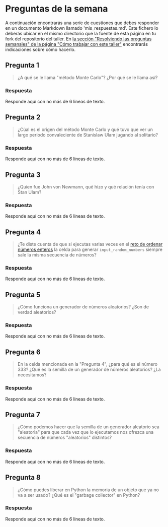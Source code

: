 # Preguntas de la semana

A continuación encontrarás una seríe de cuestiones que debes responder en un
documento Markdown llamado 'mis_respuestas.md'. Este fichero lo deberás ubicar en el mismo directorio que la
fuente de esta página en tu fork del repositorio del taller. En [la sección "Resolviendo las
preguntas semanales" de la página "Cómo trabajar con este
taller"](../material_suplementario/como_trabajar/como_trabajar.md#resolviendo-las-preguntas-semanales) encontrarás indicaciones sobre
cómo hacerlo.

## Pregunta 1

> ¿A qué se le llama "método Monte Carlo"? ¿Por qué se le llama así?

### Respuesta

Responde aquí con no más de 6 lineas de texto.

## Pregunta 2

> ¿Cúal es el origen del método Monte Carlo y qué tuvo que ver un largo periodo
> convaleciente de Stanislaw Ulam jugando al solitario?

### Respuesta

Responde aquí con no más de 6 lineas de texto.

## Pregunta 3

> ¿Quien fue John von Newmann, qué hizo y qué relación tenía con Stan Ulam?

### Respuesta

Responde aquí con no más de 6 lineas de texto.

## Pregunta 4

> ¿Te diste cuenta de que si ejecutas varias veces en el [reto de ordenar
> números enteros](reto_1.ipynb) la celda para generar `input_random_numbers`
> siempre sale la misma secuencia de números?

### Respuesta

Responde aquí con no más de 6 lineas de texto.

## Pregunta 5 

> ¿Cómo funciona un generador de números aleatorios? ¿Son de verdad aleatorios?

### Respuesta

Responde aquí con no más de 6 lineas de texto.

## Pregunta 6

> En la celda mencionada en la "Pregunta 4", ¿para qué es el número 333? ¿Qué
> es la semilla de un generador de números aleatorios? ¿La necesitamos?

### Respuesta

Responde aquí con no más de 6 lineas de texto.

## Pregunta 7

> ¿Cómo podemos hacer que la semilla de un generador aleatorio sea "aleatoria" para que cada vez que lo ejecutamos
> nos ofrezca una secuencia de números "aleatorios" distintos?

### Respuesta

Responde aquí con no más de 6 lineas de texto.

## Pregunta 8

> ¿Cómo puedes liberar en Python la memoria de un objeto que ya no va a ser
> usado? ¿Qué es el "garbage collector" en Python?

### Respuesta

Responde aquí con no más de 6 lineas de texto.

